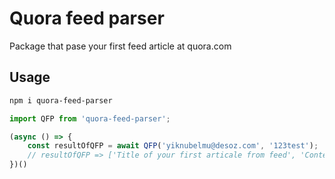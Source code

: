 # Quora feed parser
Package that pase your first feed article at quora.com


## Usage

```sh
npm i quora-feed-parser
```

```ts
import QFP from 'quora-feed-parser';

(async () => {
    const resultOfQFP = await QFP('yiknubelmu@desoz.com', '123test');
    // resultOfQFP => ['Title of your first articale from feed', 'Content the most popular answer'];
})()
```
